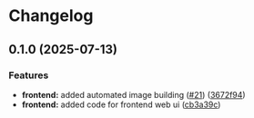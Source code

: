 # Changelog

## 0.1.0 (2025-07-13)


### Features

* **frontend:** added automated image building ([#21](https://github.com/MorielMauni/devops-study-app/issues/21)) ([3672f94](https://github.com/MorielMauni/devops-study-app/commit/3672f94d90792295c72fdec8d0e12df77c0c3638))
* **frontend:** added code for frontend web ui ([cb3a39c](https://github.com/MorielMauni/devops-study-app/commit/cb3a39c30a4fefdbb28e5caf313c6a4324d3142c))
